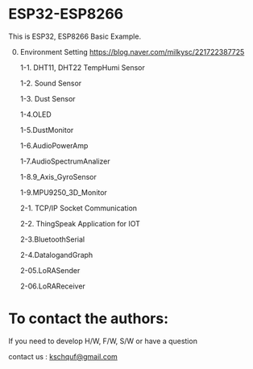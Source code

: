 # ESP32-ESP8266

This is ESP32, ESP8266 Basic Example. 

0. Environment Setting
   https://blog.naver.com/milkysc/221722387725
   
   1-1. DHT11, DHT22 TempHumi Sensor
   
   1-2. Sound Sensor
   
   1-3. Dust Sensor
   
   1-4.OLED
   
   1-5.DustMonitor
   
   1-6.AudioPowerAmp
   
   1-7.AudioSpectrumAnalizer
   
   1-8.9_Axis_GyroSensor
   
   1-9.MPU9250_3D_Monitor
   
   2-1. TCP/IP Socket Communication
   
   2-2. ThingSpeak Application for IOT 
   
   2-3.BluetoothSerial
   
   2-4.DatalogandGraph
   
   2-05.LoRASender
   
   2-06.LoRAReceiver
   


# To contact the authors:

If you need to develop H/W, F/W, S/W or have a question

contact us : kschquf@gmail.com

